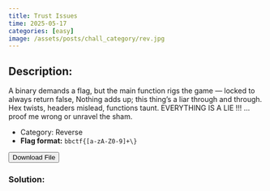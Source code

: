 ```yaml
---
title: Trust Issues
time: 2025-05-17
categories: [easy]
image: /assets/posts/chall_category/rev.jpg
---
```


## Description:

A binary demands a flag, but the main function rigs the game — locked to always return false, Nothing adds up; this thing’s a liar through and through. Hex twists, headers mislead, functions taunt. EVERYTHING IS A LIE !!! ... proof me wrong or unravel the sham. 

- Category: Reverse
- **Flag format:** `bbctf{[a-zA-Z0-9]+\}`

<button onclick="downloadFile()">Download File</button>

<script>
function downloadFile() {
    const link = document.createElement('a');
    link.href = 'https://github.com/0x251e-challenge/challenges/raw/main/union-depository/reverse/trust-issues/trust-issue';
    link.download = 'trust-issue';
    link.click();
}
</script>

### Solution:

